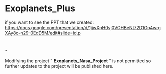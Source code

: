 # Exoplanets_Plus


if you want to see the PPT that we created:
https://docs.google.com/presentation/d/1jjwXpH0vj0VOHBeNt72D1Gp4wrgXAy8o-n29-0EdD5M/edit#slide=id.p


## .
  
Modifying the project " **Exoplanets_Nasa_Project** " is 
not permitted so further updates to the project 
will be published here.









